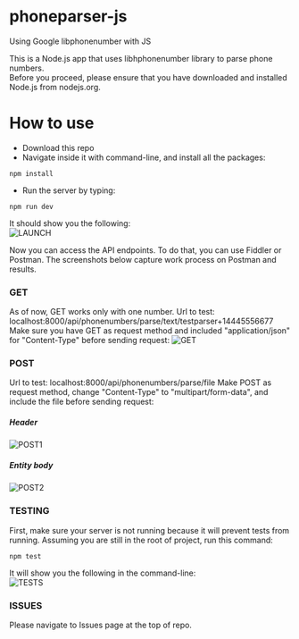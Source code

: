 # phoneparser-js
Using Google libphonenumber with JS

This is a Node.js app that uses libhphonenumber library to parse phone numbers.  
Before you proceed, please ensure that you have downloaded and installed Node.js from nodejs.org.

# How to use

  - Download this repo 
  - Navigate inside it with command-line, and install all the packages: 
```ch
npm install
```  
- Run the server by typing: 
```ch
npm run dev
```  
It should show you the following:  
![LAUNCH](https://i.imgur.com/iFG1uWI.png)


Now you can access the API endpoints. To do that, you can use Fiddler or Postman.
The screenshots below capture work process on Postman and results.

### GET
As of now, GET works only with one number. 
Url to test: localhost:8000/api/phonenumbers/parse/text/testparser+14445556677
Make sure you have GET as request method and included "application/json" for "Content-Type" before sending request:
![GET](https://i.imgur.com/yYacb2t.png)

### POST
Url to test: localhost:8000/api/phonenumbers/parse/file
Make POST as request method, change "Content-Type" to "multipart/form-data", and include the file before sending request:
##### Header

![POST1](https://i.imgur.com/NOw0LGb.png)

##### Entity body
![POST2](https://i.imgur.com/JUkbvub.png)
  
  
### TESTING
First, make sure your server is not running because it will prevent tests from running. 
Assuming you are still in the root of project, run this command:
```ch
npm test
```  
It will show you the following in the command-line:  
![TESTS](https://i.imgur.com/slSFfSf.png)

### ISSUES
Please navigate to Issues page at the top of repo.  

